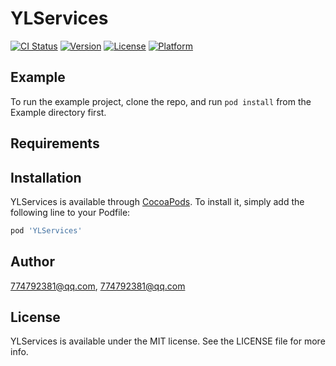 # YLServices

[![CI Status](https://img.shields.io/travis/774792381@qq.com/YLServices.svg?style=flat)](https://travis-ci.org/774792381@qq.com/YLServices)
[![Version](https://img.shields.io/cocoapods/v/YLServices.svg?style=flat)](https://cocoapods.org/pods/YLServices)
[![License](https://img.shields.io/cocoapods/l/YLServices.svg?style=flat)](https://cocoapods.org/pods/YLServices)
[![Platform](https://img.shields.io/cocoapods/p/YLServices.svg?style=flat)](https://cocoapods.org/pods/YLServices)

## Example

To run the example project, clone the repo, and run `pod install` from the Example directory first.

## Requirements

## Installation

YLServices is available through [CocoaPods](https://cocoapods.org). To install
it, simply add the following line to your Podfile:

```ruby
pod 'YLServices'
```

## Author

774792381@qq.com, 774792381@qq.com

## License

YLServices is available under the MIT license. See the LICENSE file for more info.
